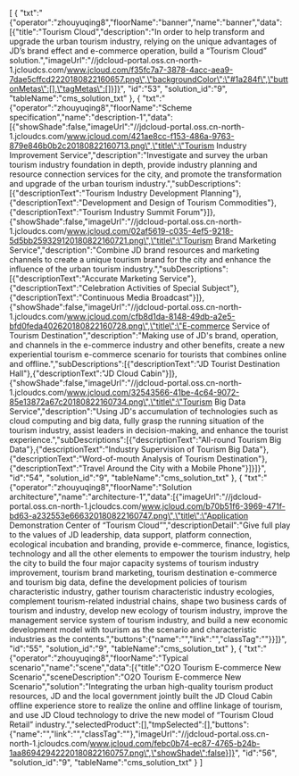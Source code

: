 [
	{
		"txt":"{\"operator\":\"zhouyuqing8\",\"floorName\":\"banner\",\"name\":\"banner\",\"data\":[{\"title\":\"Tourism Cloud\",\"description\":\"In order to help transform and upgrade the urban tourism industry, relying on the unique advantages of JD’s brand effect and e-commerce operation, build a “Tourism Cloud” solution.\",\"imageUrl\":\"//jdcloud-portal.oss.cn-north-1.jcloudcs.com/www.jcloud.com/f35fc7a7-3878-4acc-aea9-7dae5cffcd2220180822160657.png\",\"backgroundColor\":\"#1a284f\",\"buttonMetas\":[],\"tagMetas\":[]}]}",
		"id":"53",
		"solution_id":"9",
		"tableName":"cms_solution_txt"
	},
	{
		"txt":"{\"operator\":\"zhouyuqing8\",\"floorName\":\"Scheme specification\",\"name\":\"description-1\",\"data\":[{\"showShade\":false,\"imageUrl\":\"//jdcloud-portal.oss.cn-north-1.jcloudcs.com/www.jcloud.com/421ae8cc-f153-486a-9763-879e846b0b2c20180822160713.png\",\"title\":\"Tourism Industry Improvement Service\",\"description\":\"Investigate and survey the urban tourism industry foundation in depth, provide industry planning and resource connection services for the city, and promote the transformation and upgrade of the urban tourism industry.\",\"subDescriptions\":[{\"descriptionText\":\"Tourism Industry Development Planning\"},{\"descriptionText\":\"Development and Design of Tourism Commodities\"},{\"descriptionText\":\"Tourism Industry Summit Forum\"}]},{\"showShade\":false,\"imageUrl\":\"//jdcloud-portal.oss.cn-north-1.jcloudcs.com/www.jcloud.com/02af5619-c035-4ef5-9218-5d5bb259329120180822160721.png\",\"title\":\"Tourism Brand Marketing Service\",\"description\":\"Combine JD brand resources and marketing channels to create a unique tourism brand for the city and enhance the influence of the urban tourism industry.\",\"subDescriptions\":[{\"descriptionText\":\"Accurate Marketing Service\"},{\"descriptionText\":\"Celebration Activities of Special Subject\"},{\"descriptionText\":\"Continuous Media Broadcast\"}]},{\"showShade\":false,\"imageUrl\":\"//jdcloud-portal.oss.cn-north-1.jcloudcs.com/www.jcloud.com/cfb8d1da-8148-49db-a2e5-bfd0feda402620180822160728.png\",\"title\":\"E-commerce Service of Tourism Destination\",\"description\":\"Making use of JD's brand, operation, and channels in the e-commerce industry and other benefits, create a new experiential tourism e-commerce scenario for tourists that combines online and offline.\",\"subDescriptions\":[{\"descriptionText\":\"JD Tourist Destination Hall\"},{\"descriptionText\":\"JD Cloud Cabin\"}]},{\"showShade\":false,\"imageUrl\":\"//jdcloud-portal.oss.cn-north-1.jcloudcs.com/www.jcloud.com/32543566-41be-4c64-9072-85e13872a67c20180822160734.png\",\"title\":\"Tourism Big Data Service\",\"description\":\"Using JD's accumulation of technologies such as cloud computing and big data, fully grasp the running situation of the tourism industry, assist leaders in decision-making, and enhance the tourist experience.\",\"subDescriptions\":[{\"descriptionText\":\"All-round Tourism Big Data\"},{\"descriptionText\":\"Industry Supervision of Tourism Big Data\"},{\"descriptionText\":\"Word-of-mouth Analysis of Tourism Destination\"},{\"descriptionText\":\"Travel Around the City with a Mobile Phone\"}]}]}",
		"id":"54",
		"solution_id":"9",
		"tableName":"cms_solution_txt"
	},
	{
		"txt":"{\"operator\":\"zhouyuqing8\",\"floorName\":\"Solution architecture\",\"name\":\"architecture-1\",\"data\":[{\"imageUrl\":\"//jdcloud-portal.oss.cn-north-1.jcloudcs.com/www.jcloud.com/b70b51f6-3969-471f-bd63-a232553e666320180822160747.png\",\"title\":\"Application Demonstration Center of “Tourism Cloud”\",\"descriptionDetail\":\"Give full play to the values of JD leadership, data support, platform connection, ecological incubation and branding, provide e-commerce, finance, logistics, technology and all the other elements to empower the tourism industry, help the city to build the four major capacity systems of tourism industry improvement, tourism brand marketing, tourism destination e-commerce and tourism big data, define the development policies of tourism characteristic industry, gather tourism characteristic industry ecologies, complement tourism-related industrial chains, shape two business cards of tourism and industry, develop new ecology of tourism industry, improve the management service system of tourism industry, and build a new economic development model with tourism as the scenario and characteristic industries as the contents.\",\"buttons\":{\"name\":\"\",\"link\":\"\",\"classTag\":\"\"}}]}",
		"id":"55",
		"solution_id":"9",
		"tableName":"cms_solution_txt"
	},
	{
		"txt":"{\"operator\":\"zhouyuqing8\",\"floorName\":\"Typical scenario\",\"name\":\"scene\",\"data\":[{\"title\":\"O2O Tourism E-commerce New Scenario\",\"sceneDescription\":\"O2O Tourism E-commerce New Scenario\",\"solution\":\"Integrating the urban high-quality tourism product resources, JD and the local government jointly built the JD Cloud Cabin offline experience store to realize the online and offline linkage of tourism, and use JD Cloud technology to drive the new model of “Tourism Cloud Retail” industry.\",\"selectedProduct\":[],\"tmpSelected\":[],\"buttons\":{\"name\":\"\",\"link\":\"\",\"classTag\":\"\"},\"imageUrl\":\"//jdcloud-portal.oss.cn-north-1.jcloudcs.com/www.jcloud.com/febc0b74-ec87-4765-b24b-1aa86942942220180822160757.png\",\"showShade\":false}]}",
		"id":"56",
		"solution_id":"9",
		"tableName":"cms_solution_txt"
	}
]